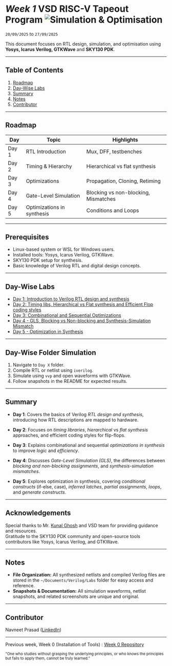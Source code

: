 # *Week 1* VSD RISC-V Tapeout Program ![Simulation & Optimisation](https://img.shields.io/badge/Simulation_%26_Optimisation-done-darkgreen)

`20/09/2025` to `27/09/2025`

This document focuses on RTL design, simulation, and optimisation using __Yosys, Icarus Verilog, GTKWave__ and __SKY130 PDK__.

---

## Table of Contents

1. [Roadmap](#roadmap)
2. [Day-Wise Labs](#day-wise-labs)
3. [Summary](#summary)
4. [Notes](#notes)
5. [Contributor](#contributor)

---

## Roadmap

| Day   | Topic                 | Highlights                                |
| ----- | --------------------- | ----------------------------------------- |
| Day 1 | RTL Introduction      | Mux, DFF, testbenches                     |
| Day 2 | Timing & Hierarchy    | Hierarchical vs flat synthesis            |
| Day 3 | Optimizations         | Propagation, Cloning, Retiming            |
| Day 4 | Gate-Level Simulation | Blocking vs non-blocking, Mismatches      |
| Day 5 | Optimizations in synthesis | Conditions and Loops                 |

---

## Prerequisites
- Linux-based system or WSL for Windows users.
- Installed tools: Yosys, Icarus Verilog, GTKWave.
- SKY130 PDK setup for synthesis.
- Basic knowledge of Verilog RTL and digital design concepts.

---

## Day-Wise Labs
 - [Day 1: Introduction to Verilog RTL design and synthesis](https://github.com/navneetprasad1311/vsd-soc-pgrm-w1/blob/main/Day1/README.md)
 - [Day 2: Timing libs, Hierarchical vs Flat synthesis and Efficient Flop coding styles](https://github.com/navneetprasad1311/vsd-soc-pgrm-w1/blob/main/Day2/README.md)
 - [Day 3: Combinational and Sequential Optimizations](https://github.com/navneetprasad1311/vsd-soc-pgrm-w1/blob/main/Day3/README.md)
 - [Day 4 - GLS, Blocking vs Non-blocking and Synthesis-Simulation Mismatch](https://github.com/navneetprasad1311/vsd-soc-pgrm-w1/blob/main/Day4/README.md)
 - [Day 5 - Optimization in Synthesis](https://github.com/navneetprasad1311/vsd-soc-pgrm-w1/blob/main/Day5/README.md)

---

## Day-Wise Folder Simulation

1. Navigate to `Day X` folder.
2. Compile RTL or netlist using `iverilog`.
3. Simulate using `vvp` and open waveforms with GTKWave.
4. Follow snapshots in the README for expected results.

---

## Summary
- **Day 1**: Covers the basics of Verilog *RTL design and synthesis*, introducing how RTL descriptions are mapped to hardware.

- **Day 2**: Focuses on *timing libraries*, *hierarchical* vs *flat synthesis* approaches, and efficient coding styles for flip-flops.

- **Day 3**: Explains combinational and sequential *optimizations in synthesis* to improve *logic* and *efficiency*.

- **Day 4**: Discusses *Gate-Level Simulation (GLS)*, the differences between *blocking and non-blocking assignments*, and *synthesis-simulation mismatches*.

- **Day 5**: Explores optimization in synthesis, covering *conditional constructs* (if-else, case), *inferred latches*, *partial assignments*, *loops*, and *generate constructs*.

---

## Acknowledgements

Special thanks to Mr. [Kunal Ghosh](https://in.linkedin.com/in/kunal-ghosh-vlsisystemdesign-com-28084836) and VSD team for providing guidance and resources.  
Gratitude to the SKY130 PDK community and open-source tools contributors like Yosys, Icarus Verilog, and GTKWave.

---

## Notes
- **File Organization:** All synthesized netlists and compiled Verilog files are stored in the `~/Documents/Verilog/Labs` folder for easy access and reference.  
- **Snapshots & Documentation:** All simulation waveforms, netlist snapshots, and related screenshots are unique and original.

---

## Contributor
  Navneet Prasad ([LinkedIn](https://linkedin.com/in/navneetprasad1311)) 

---

Previous week, Week 0 (Installation of Tools) : [Week 0 Repository](https://github.com/navneetprasad1311/vsd-soc-pgrm-w0)

<small>"One who studies without grasping the underlying principles, or who knows the principles but fails to apply them, cannot be truly learned.”</small>
